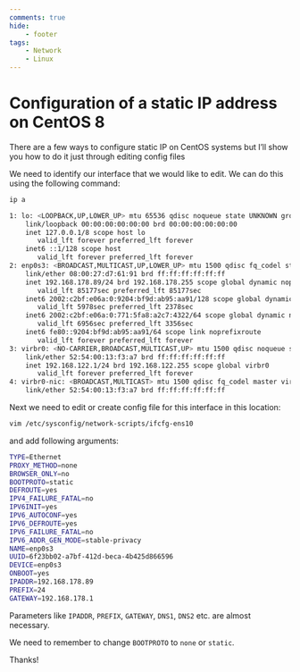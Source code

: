 ```yaml
---
comments: true
hide:
    - footer
tags:
    - Network
    - Linux
---
```

# Configuration of a static IP address on CentOS 8

There are a few ways to configure static IP on CentOS systems but I’ll show you how to do it just through editing config files

We need to identify our interface that we would like to edit. We can do this using the following command:

``` bash
ip a
```

``` bash
1: lo: <LOOPBACK,UP,LOWER_UP> mtu 65536 qdisc noqueue state UNKNOWN group default qlen 1000
    link/loopback 00:00:00:00:00:00 brd 00:00:00:00:00:00
    inet 127.0.0.1/8 scope host lo
       valid_lft forever preferred_lft forever
    inet6 ::1/128 scope host
       valid_lft forever preferred_lft forever
2: enp0s3: <BROADCAST,MULTICAST,UP,LOWER_UP> mtu 1500 qdisc fq_codel state UP group default qlen 1000
    link/ether 08:00:27:d7:61:91 brd ff:ff:ff:ff:ff:ff
    inet 192.168.178.89/24 brd 192.168.178.255 scope global dynamic noprefixroute enp0s3
       valid_lft 85177sec preferred_lft 85177sec
    inet6 2002:c2bf:e06a:0:9204:bf9d:ab95:aa91/128 scope global dynamic noprefixroute
       valid_lft 5978sec preferred_lft 2378sec
    inet6 2002:c2bf:e06a:0:771:5fa8:a2c7:4322/64 scope global dynamic noprefixroute
       valid_lft 6956sec preferred_lft 3356sec
    inet6 fe80::9204:bf9d:ab95:aa91/64 scope link noprefixroute
       valid_lft forever preferred_lft forever
3: virbr0: <NO-CARRIER,BROADCAST,MULTICAST,UP> mtu 1500 qdisc noqueue state DOWN group default qlen 1000
    link/ether 52:54:00:13:f3:a7 brd ff:ff:ff:ff:ff:ff
    inet 192.168.122.1/24 brd 192.168.122.255 scope global virbr0
       valid_lft forever preferred_lft forever
4: virbr0-nic: <BROADCAST,MULTICAST> mtu 1500 qdisc fq_codel master virbr0 state DOWN group default qlen 1000
    link/ether 52:54:00:13:f3:a7 brd ff:ff:ff:ff:ff:ff
```

Next we need to edit or create config file for this interface in this location:

``` bash
vim /etc/sysconfig/network-scripts/ifcfg-ens10
```

and add following arguments:

``` bash
TYPE=Ethernet
PROXY_METHOD=none
BROWSER_ONLY=no
BOOTPROTO=static
DEFROUTE=yes
IPV4_FAILURE_FATAL=no
IPV6INIT=yes
IPV6_AUTOCONF=yes
IPV6_DEFROUTE=yes
IPV6_FAILURE_FATAL=no
IPV6_ADDR_GEN_MODE=stable-privacy
NAME=enp0s3
UUID=6f23bb02-a7bf-412d-beca-4b425d866596
DEVICE=enp0s3
ONBOOT=yes
IPADDR=192.168.178.89
PREFIX=24
GATEWAY=192.168.178.1
```

Parameters like `IPADDR`, `PREFIX`, `GATEWAY`, `DNS1`, `DNS2` etc. are almost necessary.  

We need to remember to change `BOOTPROTO` to `none` or `static`.  

Thanks!

